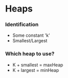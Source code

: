 # Heaps
### Identification
* Some constant 'k'
* Smallest/Largest

### Which heap to use?
* K + smallest = maxHeap
* K + largest = minHeap
 